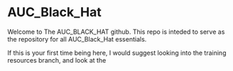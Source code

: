 # AUC_Black_Hat

Welcome to The AUC_BLACK_HAT github. This repo is inteded to serve as the repository for all AUC_Black_Hat essentials.

If this is your first time being here, I would suggest looking into the training resources branch, and look at the

